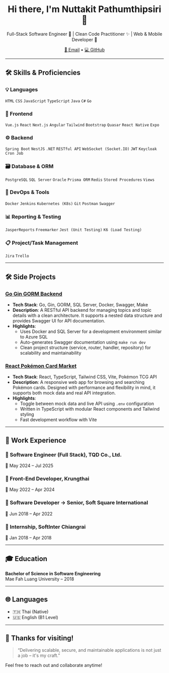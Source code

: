 <h1 align="center">Hi there, I'm Nuttakit Pathumthipsiri 👋</h1>

<p align="center">
  Full-Stack Software Engineer 🧩 | Clean Code Practitioner ✨ | Web & Mobile Developer 📱  
</p>

<p align="center">
  <a href="mailto:nuttakit.pathumthipsiri@gmail.com">📧 Email</a> • 
  <a href="https://github.com/nuttakit-pathumthipsiri">💻 GitHub</a>
</p>

---

## 🛠️ Skills & Proficiencies

### 💡 Languages  
`HTML` `CSS` `JavaScript` `TypeScript` `Java` `C#` `Go`

### 🧩 Frontend  
`Vue.js` `React` `Next.js` `Angular` `Tailwind` `Bootstrap` `Quasar` `React Native` `Expo`

### ⚙ Backend  
`Spring Boot` `NestJS` `.NET` `RESTful API` `WebSocket (Socket.IO)` `JWT` `Keycloak` `Cron Job`

### 🗃️ Database & ORM  
`PostgreSQL` `SQL Server` `Oracle` `Prisma ORM` `Redis` `Stored Procedures` `Views`

### 🚀 DevOps & Tools  
`Docker` `Jenkins` `Kubernetes (K8s)` `Git` `Postman` `Swagger`

### 📊 Reporting & Testing  
`JasperReports` `Freemarker` `Jest (Unit Testing)` `K6 (Load Testing)`

### 📋 Project/Task Management  
`Jira` `Trello`

---

## 🛠️ Side Projects	

### [Go Gin GORM Backend](https://github.com/nuttakit-pathumthipsiri/go-gin-gorm-backend)
- **Tech Stack**: Go, Gin, GORM, SQL Server, Docker, Swagger, Make
- **Description**: A RESTful API backend for managing topics and topic details with a clean architecture. It supports a nested data structure and provides Swagger UI for API documentation.
- **Highlights**:
  - Uses Docker and SQL Server for a development environment similar to Azure SQL
  - Auto-generates Swagger documentation using `make run dev`
  - Clean project structure (service, router, handler, repository) for scalability and maintainability

### [React Pokémon Card Market](https://github.com/nuttakit-pathumthipsiri/react-pokemon-card)
- **Tech Stack**: React, TypeScript, Tailwind CSS, Vite, Pokémon TCG API
- **Description**: A responsive web app for browsing and searching Pokémon cards. Designed with performance and flexibility in mind, it supports both mock data and real API integration.
- **Highlights**:
  - Toggle between mock data and live API using `.env` configuration
  - Written in TypeScript with modular React components and Tailwind styling
  - Fast development workflow with Vite

---

## 💼 Work Experience

### 🔹 Software Engineer (Full Stack), TQD Co., Ltd.  
📆 May 2024 – Jul 2025  

### 🔹 Front-End Developer, Krungthai  
📆 May 2022 – Apr 2024  

### 🔹 Software Developer → Senior, Soft Square International  
📆 Jun 2018 – Apr 2022   

### 🔹 Internship, SoftInter Chiangrai  
📆 Jan 2018 – Apr 2018  

---

## 🎓 Education

**Bachelor of Science in Software Engineering**  
Mae Fah Luang University – 2018

---

## 🌐 Languages

- 🇹🇭 Thai (Native)  
- 🇺🇸 English (B1 Level)

---

## 🙌 Thanks for visiting!

> “Delivering scalable, secure, and maintainable applications is not just a job – it's my craft.”

Feel free to reach out and collaborate anytime!
